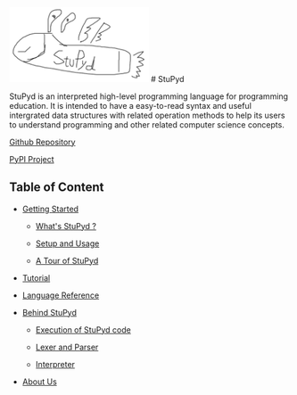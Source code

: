 <img src="logo.png" title="a super ugly logo :)" width="250" hegiht="250"> 
# StuPyd 

StuPyd is an interpreted high-level programming language for programming education. It is intended to have a easy-to-read syntax and useful intergrated data structures with related operation methods to help its users to understand programming and other related computer science concepts.

[Github Repository](https://github.com/StuPyd/stupyd-lang)

[PyPI Project](https://pypi.org/project/stupyd)

## Table of Content

* [Getting Started](getting-started/getting-started.html)
	* [What's StuPyd ?]()
	 	
	* [Setup and Usage](getting-started/setup-and-usage.html)
	
	* [A Tour of StuPyd]()

* [Tutorial]()

* [Language Reference]()

* [Behind StuPyd](behind-stupyd/behind-stupyd.html)
	* [Execution of StuPyd code]()
	
	* [Lexer and Parser]()
	
	* [Interpreter]()

* [About Us]()
